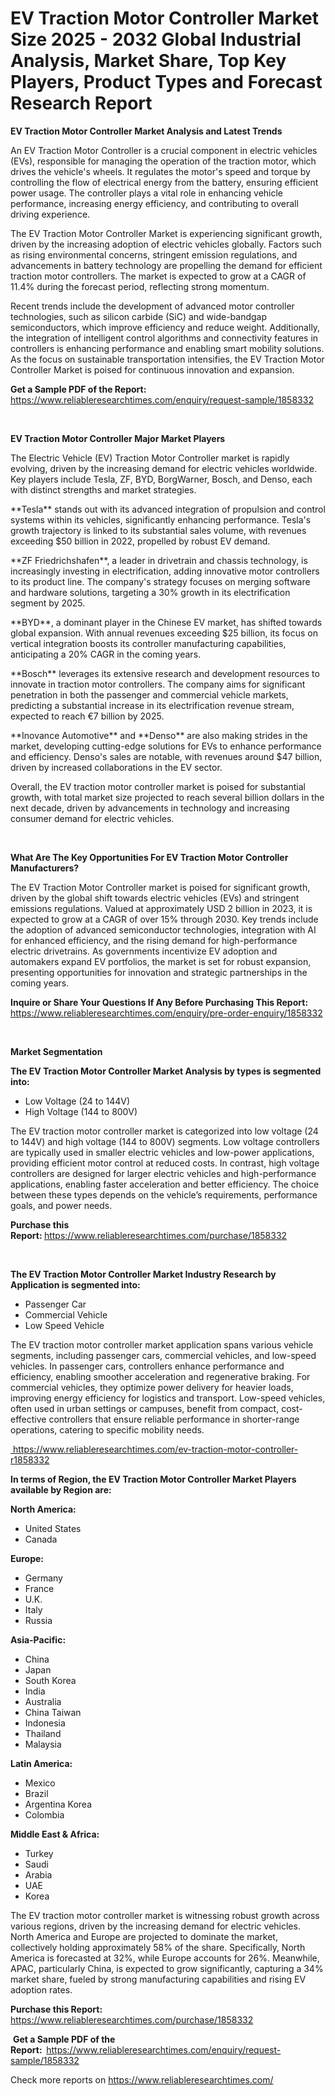 <p><h1>EV Traction Motor Controller Market Size 2025 - 2032 Global Industrial Analysis, Market Share, Top Key Players, Product Types and Forecast Research Report</h1></p><p><strong>EV Traction Motor Controller Market Analysis and Latest Trends</strong></p>
<p><p>An EV Traction Motor Controller is a crucial component in electric vehicles (EVs), responsible for managing the operation of the traction motor, which drives the vehicle's wheels. It regulates the motor's speed and torque by controlling the flow of electrical energy from the battery, ensuring efficient power usage. The controller plays a vital role in enhancing vehicle performance, increasing energy efficiency, and contributing to overall driving experience.</p><p>The EV Traction Motor Controller Market is experiencing significant growth, driven by the increasing adoption of electric vehicles globally. Factors such as rising environmental concerns, stringent emission regulations, and advancements in battery technology are propelling the demand for efficient traction motor controllers. The market is expected to grow at a CAGR of 11.4% during the forecast period, reflecting strong momentum.</p><p>Recent trends include the development of advanced motor controller technologies, such as silicon carbide (SiC) and wide-bandgap semiconductors, which improve efficiency and reduce weight. Additionally, the integration of intelligent control algorithms and connectivity features in controllers is enhancing performance and enabling smart mobility solutions. As the focus on sustainable transportation intensifies, the EV Traction Motor Controller Market is poised for continuous innovation and expansion.</p></p>
<p><strong>Get a Sample PDF of the Report:&nbsp;</strong> <a href="https://www.reliableresearchtimes.com/enquiry/request-sample/1858332?utm_campaign=3085&utm_medium=2&utm_source=Github&utm_content=ia&utm_term=31032025&utm_id=ev-traction-motor-controller">https://www.reliableresearchtimes.com/enquiry/request-sample/1858332</a></p>
<p>&nbsp;</p>
<p><strong>EV Traction Motor Controller Major Market Players</strong></p>
<p><p>The Electric Vehicle (EV) Traction Motor Controller market is rapidly evolving, driven by the increasing demand for electric vehicles worldwide. Key players include Tesla, ZF, BYD, BorgWarner, Bosch, and Denso, each with distinct strengths and market strategies.</p><p>**Tesla** stands out with its advanced integration of propulsion and control systems within its vehicles, significantly enhancing performance. Tesla's growth trajectory is linked to its substantial sales volume, with revenues exceeding $50 billion in 2022, propelled by robust EV demand.</p><p>**ZF Friedrichshafen**, a leader in drivetrain and chassis technology, is increasingly investing in electrification, adding innovative motor controllers to its product line. The company's strategy focuses on merging software and hardware solutions, targeting a 30% growth in its electrification segment by 2025.</p><p>**BYD**, a dominant player in the Chinese EV market, has shifted towards global expansion. With annual revenues exceeding $25 billion, its focus on vertical integration boosts its controller manufacturing capabilities, anticipating a 20% CAGR in the coming years.</p><p>**Bosch** leverages its extensive research and development resources to innovate in traction motor controllers. The company aims for significant penetration in both the passenger and commercial vehicle markets, predicting a substantial increase in its electrification revenue stream, expected to reach €7 billion by 2025.</p><p>**Inovance Automotive** and **Denso** are also making strides in the market, developing cutting-edge solutions for EVs to enhance performance and efficiency. Denso's sales are notable, with revenues around $47 billion, driven by increased collaborations in the EV sector.</p><p>Overall, the EV traction motor controller market is poised for substantial growth, with total market size projected to reach several billion dollars in the next decade, driven by advancements in technology and increasing consumer demand for electric vehicles.</p></p>
<p>&nbsp;</p>
<p><strong>What Are The Key Opportunities For EV Traction Motor Controller Manufacturers?</strong></p>
<p><p>The EV Traction Motor Controller market is poised for significant growth, driven by the global shift towards electric vehicles (EVs) and stringent emissions regulations. Valued at approximately USD 2 billion in 2023, it is expected to grow at a CAGR of over 15% through 2030. Key trends include the adoption of advanced semiconductor technologies, integration with AI for enhanced efficiency, and the rising demand for high-performance electric drivetrains. As governments incentivize EV adoption and automakers expand EV portfolios, the market is set for robust expansion, presenting opportunities for innovation and strategic partnerships in the coming years.</p></p>
<p><strong>Inquire or Share Your Questions If Any Before Purchasing This Report:</strong> <a href="https://www.reliableresearchtimes.com/enquiry/pre-order-enquiry/1858332?utm_campaign=3085&utm_medium=2&utm_source=Github&utm_content=ia&utm_term=31032025&utm_id=ev-traction-motor-controller">https://www.reliableresearchtimes.com/enquiry/pre-order-enquiry/1858332</a></p>
<p>&nbsp;</p>
<p><strong>Market Segmentation</strong></p>
<p><strong>The EV Traction Motor Controller Market Analysis by types is segmented into:</strong></p>
<p><ul><li>Low Voltage (24 to 144V)</li><li>High Voltage (144 to 800V)</li></ul></p>
<p><p>The EV traction motor controller market is categorized into low voltage (24 to 144V) and high voltage (144 to 800V) segments. Low voltage controllers are typically used in smaller electric vehicles and low-power applications, providing efficient motor control at reduced costs. In contrast, high voltage controllers are designed for larger electric vehicles and high-performance applications, enabling faster acceleration and better efficiency. The choice between these types depends on the vehicle’s requirements, performance goals, and power needs.</p></p>
<p><strong>Purchase this Report:&nbsp;</strong><a href="https://www.reliableresearchtimes.com/purchase/1858332?utm_campaign=3085&utm_medium=2&utm_source=Github&utm_content=ia&utm_term=31032025&utm_id=ev-traction-motor-controller">https://www.reliableresearchtimes.com/purchase/1858332</a></p>
<p>&nbsp;</p>
<p><strong>The EV Traction Motor Controller Market Industry Research by Application is segmented into:</strong></p>
<p><ul><li>Passenger Car</li><li>Commercial Vehicle</li><li>Low Speed Vehicle</li></ul></p>
<p><p>The EV traction motor controller market application spans various vehicle segments, including passenger cars, commercial vehicles, and low-speed vehicles. In passenger cars, controllers enhance performance and efficiency, enabling smoother acceleration and regenerative braking. For commercial vehicles, they optimize power delivery for heavier loads, improving energy efficiency for logistics and transport. Low-speed vehicles, often used in urban settings or campuses, benefit from compact, cost-effective controllers that ensure reliable performance in shorter-range operations, catering to specific mobility needs.</p></p>
<p><a href="https://www.reliableresearchtimes.com/ev-traction-motor-controller-r1858332?utm_campaign=3085&utm_medium=2&utm_source=Github&utm_content=ia&utm_term=31032025&utm_id=ev-traction-motor-controller">&nbsp;https://www.reliableresearchtimes.com/ev-traction-motor-controller-r1858332</a></p>
<p><strong>In terms of Region, the EV Traction Motor Controller Market Players available by Region are:</strong></p>
<p>
    <p> <strong> North America: </strong>
        <ul>
            <li>United States</li>
            <li>Canada</li>
        </ul>
        </p> 
    <p> <strong> Europe: </strong>
        <ul>
            <li>Germany</li>
            <li>France</li>
            <li>U.K.</li>
            <li>Italy</li>
            <li>Russia</li>
        </ul>
        </p> 
    <p> <strong> Asia-Pacific: </strong>
        <ul>
            <li>China</li>
            <li>Japan</li>
            <li>South Korea</li>
            <li>India</li>
            <li>Australia</li>
            <li>China Taiwan</li>
            <li>Indonesia</li>
            <li>Thailand</li>
            <li>Malaysia</li>
        </ul>
        </p> 
    <p> <strong> Latin America: </strong>
        <ul>
            <li>Mexico</li>
            <li>Brazil</li>
            <li>Argentina Korea</li>
            <li>Colombia</li>
        </ul>
        </p> 
    <p> <strong> Middle East & Africa: </strong>
        <ul>
            <li>Turkey</li>
            <li>Saudi</li>
            <li>Arabia</li>
            <li>UAE</li>
            <li>Korea</li>
        </ul>
    </p>
    </p>
<p><p>The EV traction motor controller market is witnessing robust growth across various regions, driven by the increasing demand for electric vehicles. North America and Europe are projected to dominate the market, collectively holding approximately 58% of the share. Specifically, North America is forecasted at 32%, while Europe accounts for 26%. Meanwhile, APAC, particularly China, is expected to grow significantly, capturing a 34% market share, fueled by strong manufacturing capabilities and rising EV adoption rates.</p></p>
<p><strong>Purchase this Report: </strong><a href="https://www.reliableresearchtimes.com/purchase/1858332?utm_campaign=3085&utm_medium=2&utm_source=Github&utm_content=ia&utm_term=31032025&utm_id=ev-traction-motor-controller">https://www.reliableresearchtimes.com/purchase/1858332</a></p>
<p>&nbsp;<strong>Get a Sample PDF of the Report:&nbsp;&nbsp;</strong><a href="https://www.reliableresearchtimes.com/enquiry/request-sample/1858332?utm_campaign=3085&utm_medium=2&utm_source=Github&utm_content=ia&utm_term=31032025&utm_id=ev-traction-motor-controller">https://www.reliableresearchtimes.com/enquiry/request-sample/1858332</a></p>
<p><strong></strong></p>
<p>Check more reports on <a href="https://www.reliableresearchtimes.com/?utm_campaign=3085&utm_medium=2&utm_source=Github&utm_content=ia&utm_term=31032025&utm_id=ev-traction-motor-controller">https://www.reliableresearchtimes.com/</a></p>